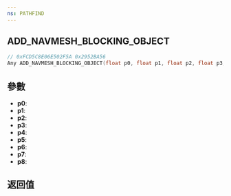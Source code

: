 ```yaml
---
ns: PATHFIND
---
```

## ADD_NAVMESH_BLOCKING_OBJECT

```c
// 0xFCD5C8E06E502F5A 0x2952BA56
Any ADD_NAVMESH_BLOCKING_OBJECT(float p0, float p1, float p2, float p3, float p4, float p5, float p6, BOOL p7, Any p8);
```


## 參數
* **p0**: 
* **p1**: 
* **p2**: 
* **p3**: 
* **p4**: 
* **p5**: 
* **p6**: 
* **p7**: 
* **p8**: 

## 返回值
